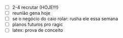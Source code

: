 - [ ] 2-4 recrutar (HOJE!!!)
- [ ] reunião gena hoje
- [ ] se o negócio do caio rolar: rusha ele essa semana
- [ ] planos futuros pro ragic
- [ ] latex: prova de conceito
